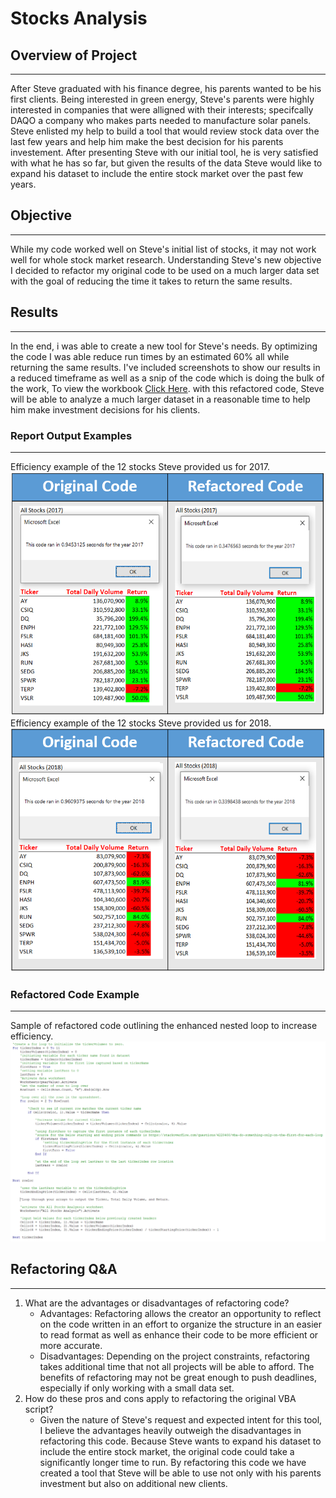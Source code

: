 # Stocks Analysis

## Overview of Project
---
After Steve graduated with his finance degree, his parents wanted to be his first clients. Being interested in green energy, Steve's parents were highly interested in companies that were alligned with their interests; specifcally DAQO a company who makes parts needed to manufacture solar panels. Steve enlisted my help to build a tool that would review stock data over the last few years and help him make the best decision for his parents investement. After presenting Steve with our initial tool, he is very satisfied with what he has so far, but given the results of the data Steve would like to expand his dataset to include the entire stock market over the past few years. 

## Objective
---
While my code worked well on Steve's initial list of stocks, it may not work well for whole stock market research. Understanding Steve's new objective I decided to refactor my original code to be used on a much larger data set with the goal of reducing the time it takes to return the same results. 

## Results
---
In the end, i was able to create a new tool for Steve's needs. By optimizing the code I was able reduce run times by an estimated 60% all while returning the same results. I've included screenshots to show our results in a reduced timeframe as well as a snip of the code which is doing the bulk of the work, To view the workbook [Click Here](./vba_challenge.xlsm). with this refactored code, Steve will be able to analyze a much larger dataset in a reasonable time to help him make investment decisions for his clients.

### Report Output Examples
---
 Efficiency example of the 12 stocks Steve provided us for 2017.
 ![2017_comp](./resources/comparison_2017.PNG)
 Efficiency example of the 12 stocks Steve provided us for 2018.
 ![2018](./resources/comparison_2018.PNG)

### Refactored Code Example
---
Sample of refactored code outlining the enhanced nested loop to increase efficiency.
![ref_code](./resources/refactored_code.PNG)

## Refactoring Q&A
---
1. What are the advantages or disadvantages of refactoring code?
    - Advantages: Refactoring allows the creator an opportunity to reflect on the code written in an effort to organize the structure in an easier to read format as well as enhance their code to be more efficient or more accurate. 
    - Disadvantages:  Depending on the project constraints, refactoring takes additional time that not all projects will be able to afford. The benefits of refactoring may not be great enough to push deadlines, especially if only working with a small data set. 
2. How do these pros and cons apply to refactoring the original VBA script?
    -   Given the nature of Steve's request and expected intent for this tool, I believe the advantages heavily outweigh the disadvantages in refactoring this code. Because Steve wants to expand his dataset to include the entire stock market, the original code could take a significantly longer time to run. By refactoring this code we have created a tool that Steve will be able to use not only with his parents investment but also on additional new clients.

